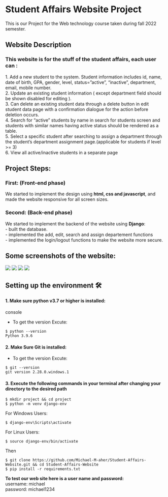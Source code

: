 # Student Affairs Website Project

This is our Project for the Web technology course taken during fall 2022 semester.

<h2> Website Description</h2>
<h3>This website is for the stuff of the student affairs, each user can :</h3>
1. Add a new student to the system. Student information includes id, name,
date of birth, GPA, gender, level, status=”active”, “inactive”, department, email,
mobile number.</br>
2. Update an existing student information ( except department field should be
shown disabled for editing ).</br>
3. Can delete an existing student data through a delete button in edit student
data page with a confirmation dialogue for the action before deletion occurs.</br>
4. Search for “active” students by name in search for students screen and
students with similar names having active status should be rendered as a table.</br>
5. Select a specific student after searching to assign a department through
the student’s department assignment page.(applicable for students if level >= 3)</br>
6. View all active/inactive students in a separate page</br>

<h2>Project Steps: </h2>
<h3>First: (Front-end phase)</h3>
We started to implement the design using <b>html, css and javascript</b>, and made the website responsive for all screen sizes.</br>
<h3>Second: (Back-end phase)</h3>
We started to implement the backend of the website using <b>Django</b>: </br>
- built the database.</br>
- implemented the add, edit, search and assign departement functions</br>
- implemented the login/logout functions to make the website more secure.</br>

<h2>Some screenshots of the website:</h2>
<div>
<img src="https://user-images.githubusercontent.com/25803558/171784915-c170ea20-55b3-425e-a4d3-8ef9f3e4e231.jpeg"  />
<img src="https://user-images.githubusercontent.com/25803558/171784996-430c1021-ffc4-4219-aa7c-31a90fb57133.jpeg"  />
<img src="https://user-images.githubusercontent.com/25803558/171785005-f3c5a692-51ba-4db0-91a9-af2b199426fe.jpeg"  />
<img src="https://user-images.githubusercontent.com/25803558/171785165-cc3649e4-dcab-4b8e-8b70-8be83ddf0197.jpeg"  />
</div>

Setting up the environment 🛠
--------------------------

#### 1. Make sure python v3.7 or higher is installed:

console
* To get the version Excute:

```
$ python --version
Python 3.9.6
```

#### 2. Make Sure Git is installed:
* To get the version Excute:
```
$ git --version
git version 2.28.0.windows.1
```

#### 3. Execute the following commands in your terminal after changing your directory to the desired path

```
$ mkdir project && cd project
$ python -m venv django-env
```

For Windows Users:
```
$ django-env\Scripts\activate
```
For Linux Users:
```
$ source django-env/bin/activate
```
Then
```
$ git clone https://github.com/Michael-M-aher/Student-Affairs-Website.git && cd Student-Affairs-Website
$ pip install -r requirements.txt
```
<b>To test our web site here is a user name and password:</b></br>
username: michael</br>
password: michael1234
